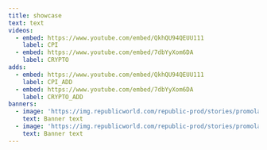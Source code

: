 ```yaml
---
title: showcase
text: text
videos:
  - embed: https://www.youtube.com/embed/QkhQU94QEUU111
    label: CPI
  - embed: https://www.youtube.com/embed/7dbYyXom6DA
    label: CRYPTO
adds:
  - embed: https://www.youtube.com/embed/QkhQU94QEUU111
    label: CPI_ADD
  - embed: https://www.youtube.com/embed/7dbYyXom6DA
    label: CRYPTO_ADD
banners:
  - image: 'https://img.republicworld.com/republic-prod/stories/promolarge/xxhdpi/cwq8c6ezoe4rpcyx_1620624505.jpeg?tr=w-758,h-433'
    text: Banner text
  - image: 'https://img.republicworld.com/republic-prod/stories/promolarge/xxhdpi/cwq8c6ezoe4rpcyx_1620624505.jpeg?tr=w-758,h-433'
    text: Banner text
---
```


